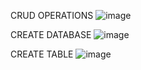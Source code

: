 CRUD OPERATIONS
![image](https://github.com/user-attachments/assets/592eb4b3-5731-4725-b271-e6a1d78a3add)


CREATE DATABASE
![image](https://github.com/user-attachments/assets/32347338-2fc0-43ee-9f98-1062df55254b)


CREATE TABLE
![image](https://github.com/user-attachments/assets/3b3abf75-3858-4a65-9d6a-bccc3ed54413)


